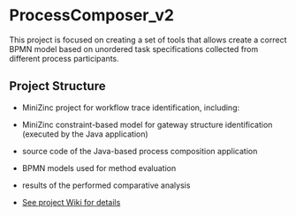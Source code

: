 # ProcessComposer_v2
This project is focused on creating a set of tools that allows create a correct BPMN model based on unordered task specifications collected from different process participants.

## Project Structure
* MiniZinc project for workflow trace identification, including:
* MiniZinc constraint-based model for gateway structure identification (executed by the Java application)
* source code of the Java-based process composition application
* BPMN models used for method evaluation
* results of the performed comparative analysis

* [See project Wiki for details](wiki/home)
